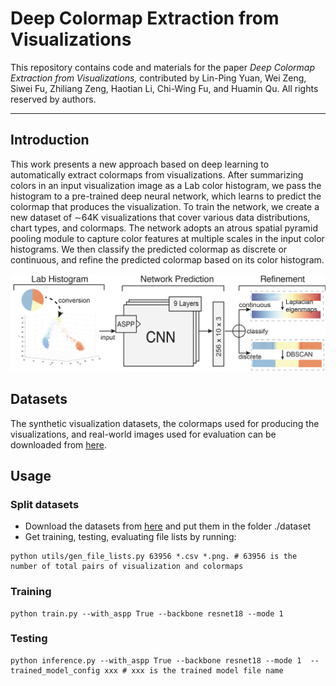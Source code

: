# Deep Colormap Extraction from Visualizations

This repository contains code and materials for the paper _Deep Colormap Extraction from Visualizations,_ contributed by Lin-Ping Yuan, Wei Zeng, Siwei Fu, Zhiliang Zeng, Haotian Li, Chi-Wing Fu, and Huamin Qu. All rights reserved by authors.

-----
## Introduction
This work presents a new approach based on deep learning to automatically extract colormaps from visualizations. After summarizing colors in an input visualization image as a Lab color histogram, we pass the histogram to a pre-trained deep neural network, which learns to predict the colormap that produces the visualization. To train the network, we create a new dataset of ∼64K visualizations that cover various data distributions, chart types, and colormaps. The network adopts an atrous spatial pyramid pooling module to capture color features at multiple scales in the input color histograms. We then classify the predicted colormap as discrete or continuous, and refine the predicted colormap based on its color histogram.

![The method pipeline.](assets/pipeline.png)

## Datasets

The synthetic visualization datasets, the colormaps used for producing the visualizations, and real-world images used for evaluation can be downloaded from [here](https://bit.ly/2rOJTNw).

## Usage
### Split datasets
- Download the datasets from [here](https://bit.ly/2rOJTNw) and put them in the folder ./dataset
- Get training, testing, evaluating file lists by running:
```
python utils/gen_file_lists.py 63956 *.csv *.png. # 63956 is the number of total pairs of visualization and colormaps
```

### Training
```
python train.py --with_aspp True --backbone resnet18 --mode 1
```

### Testing
```
python inference.py --with_aspp True --backbone resnet18 --mode 1  --trained_model_config xxx # xxx is the trained model file name
```
